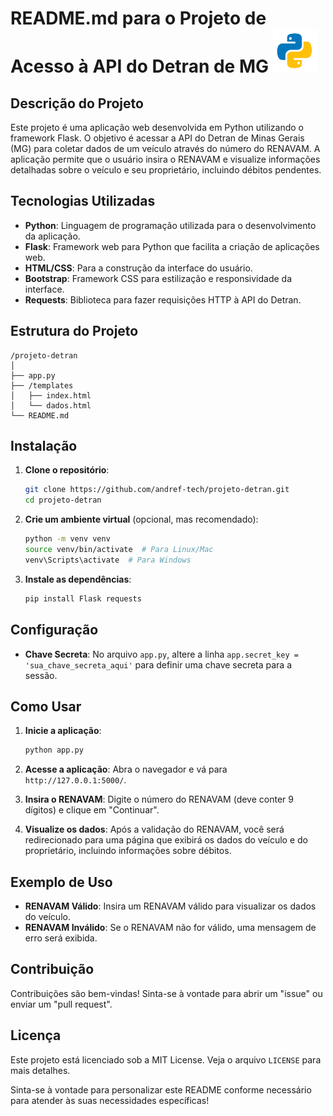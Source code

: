 # README.md para o Projeto de Acesso à API do Detran de MG <img src='https://github.com/andref-tech/andref-tech/blob/main/Python-programming-logo-on-transparent-background-PNG.png' width='70'>

## Descrição do Projeto

Este projeto é uma aplicação web desenvolvida em Python utilizando o framework Flask. O objetivo é acessar a API do Detran de Minas Gerais (MG) para coletar dados de um veículo através do número do RENAVAM. A aplicação permite que o usuário insira o RENAVAM e visualize informações detalhadas sobre o veículo e seu proprietário, incluindo débitos pendentes.

## Tecnologias Utilizadas

- **Python**: Linguagem de programação utilizada para o desenvolvimento da aplicação.
- **Flask**: Framework web para Python que facilita a criação de aplicações web.
- **HTML/CSS**: Para a construção da interface do usuário.
- **Bootstrap**: Framework CSS para estilização e responsividade da interface.
- **Requests**: Biblioteca para fazer requisições HTTP à API do Detran.

## Estrutura do Projeto

```
/projeto-detran
│
├── app.py
├── /templates
│   ├── index.html
│   └── dados.html
└── README.md
```

## Instalação

1. **Clone o repositório**:
   ```bash
   git clone https://github.com/andref-tech/projeto-detran.git
   cd projeto-detran
   ```

2. **Crie um ambiente virtual** (opcional, mas recomendado):
   ```bash
   python -m venv venv
   source venv/bin/activate  # Para Linux/Mac
   venv\Scripts\activate  # Para Windows
   ```

3. **Instale as dependências**:
   ```bash
   pip install Flask requests
   ```

## Configuração

- **Chave Secreta**: No arquivo `app.py`, altere a linha `app.secret_key = 'sua_chave_secreta_aqui'` para definir uma chave secreta para a sessão.

## Como Usar

1. **Inicie a aplicação**:
   ```bash
   python app.py
   ```

2. **Acesse a aplicação**: Abra o navegador e vá para `http://127.0.0.1:5000/`.

3. **Insira o RENAVAM**: Digite o número do RENAVAM (deve conter 9 dígitos) e clique em "Continuar".

4. **Visualize os dados**: Após a validação do RENAVAM, você será redirecionado para uma página que exibirá os dados do veículo e do proprietário, incluindo informações sobre débitos.

## Exemplo de Uso

- **RENAVAM Válido**: Insira um RENAVAM válido para visualizar os dados do veículo.
- **RENAVAM Inválido**: Se o RENAVAM não for válido, uma mensagem de erro será exibida.

## Contribuição

Contribuições são bem-vindas! Sinta-se à vontade para abrir um "issue" ou enviar um "pull request".

## Licença

Este projeto está licenciado sob a MIT License. Veja o arquivo `LICENSE` para mais detalhes.


Sinta-se à vontade para personalizar este README conforme necessário para atender às suas necessidades específicas!
